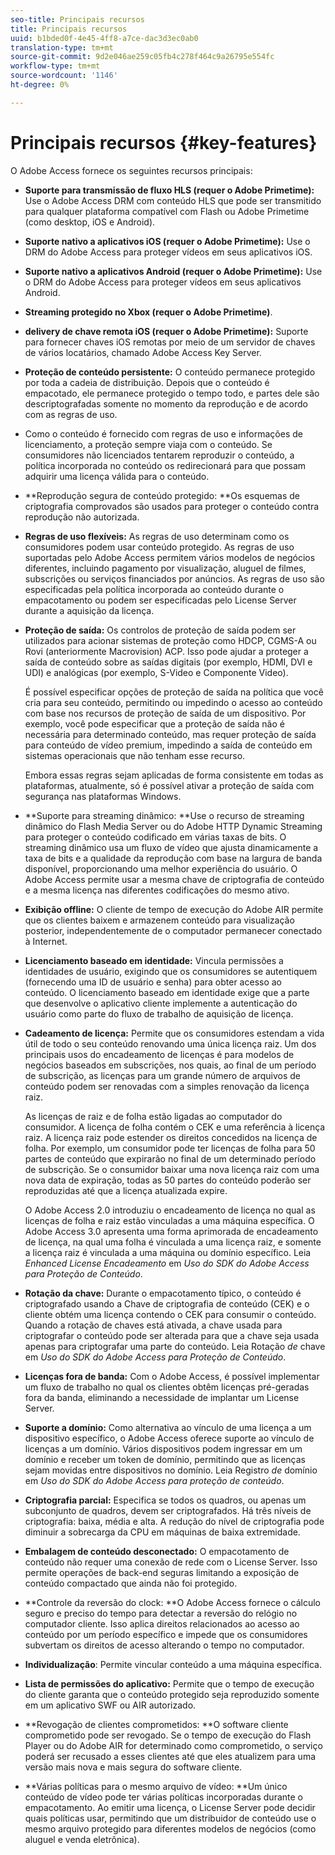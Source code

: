 ```yaml
---
seo-title: Principais recursos
title: Principais recursos
uuid: b1bded0f-4e45-4ff8-a7ce-dac3d3ec0ab0
translation-type: tm+mt
source-git-commit: 9d2e046ae259c05fb4c278f464c9a26795e554fc
workflow-type: tm+mt
source-wordcount: '1146'
ht-degree: 0%

---
```



# Principais recursos {#key-features}

O Adobe Access fornece os seguintes recursos principais:

* **Suporte para transmissão de fluxo HLS (requer o Adobe Primetime):** Use o Adobe Access DRM com conteúdo HLS que pode ser transmitido para qualquer plataforma compatível com Flash ou Adobe Primetime (como desktop, iOS e Android).
* **Suporte nativo a aplicativos iOS (requer o Adobe Primetime):** Use o DRM do Adobe Access para proteger vídeos em seus aplicativos iOS.
* **Suporte nativo a aplicativos Android (requer o Adobe Primetime):** Use o DRM do Adobe Access para proteger vídeos em seus aplicativos Android.
* **Streaming protegido no Xbox (requer o Adobe Primetime)**.
* **delivery de chave remota iOS (requer o Adobe Primetime):** Suporte para fornecer chaves iOS remotas por meio de um servidor de chaves de vários locatários, chamado Adobe Access Key Server.
* **Proteção de conteúdo persistente:** O conteúdo permanece protegido por toda a cadeia de distribuição. Depois que o conteúdo é empacotado, ele permanece protegido o tempo todo, e partes dele são descriptografadas somente no momento da reprodução e de acordo com as regras de uso.
* Como o conteúdo é fornecido com regras de uso e informações de licenciamento, a proteção sempre viaja com o conteúdo. Se consumidores não licenciados tentarem reproduzir o conteúdo, a política incorporada no conteúdo os redirecionará para que possam adquirir uma licença válida para o conteúdo.
* **Reprodução segura de conteúdo protegido: **Os esquemas de criptografia comprovados são usados para proteger o conteúdo contra reprodução não autorizada.
* **Regras de uso flexíveis:** As regras de uso determinam como os consumidores podem usar conteúdo protegido. As regras de uso suportadas pelo Adobe Access permitem vários modelos de negócios diferentes, incluindo pagamento por visualização, aluguel de filmes, subscrições ou serviços financiados por anúncios. As regras de uso são especificadas pela política incorporada ao conteúdo durante o empacotamento ou podem ser especificadas pelo License Server durante a aquisição da licença.
* **Proteção de saída:** Os controlos de proteção de saída podem ser utilizados para acionar sistemas de proteção como HDCP, CGMS-A ou Rovi (anteriormente Macrovision) ACP. Isso pode ajudar a proteger a saída de conteúdo sobre as saídas digitais (por exemplo, HDMI, DVI e UDI) e analógicas (por exemplo, S-Video e Componente Video).

   É possível especificar opções de proteção de saída na política que você cria para seu conteúdo, permitindo ou impedindo o acesso ao conteúdo com base nos recursos de proteção de saída de um dispositivo. Por exemplo, você pode especificar que a proteção de saída não é necessária para determinado conteúdo, mas requer proteção de saída para conteúdo de vídeo premium, impedindo a saída de conteúdo em sistemas operacionais que não tenham esse recurso.

   Embora essas regras sejam aplicadas de forma consistente em todas as plataformas, atualmente, só é possível ativar a proteção de saída com segurança nas plataformas Windows.

* **Suporte para streaming dinâmico: **Use o recurso de streaming dinâmico do Flash Media Server ou do Adobe HTTP Dynamic Streaming para proteger o conteúdo codificado em várias taxas de bits. O streaming dinâmico usa um fluxo de vídeo que ajusta dinamicamente a taxa de bits e a qualidade da reprodução com base na largura de banda disponível, proporcionando uma melhor experiência do usuário. O Adobe Access permite usar a mesma chave de criptografia de conteúdo e a mesma licença nas diferentes codificações do mesmo ativo.
* **Exibição offline:** O cliente de tempo de execução do Adobe AIR permite que os clientes baixem e armazenem conteúdo para visualização posterior, independentemente de o computador permanecer conectado à Internet.
* **Licenciamento baseado em identidade:** Vincula permissões a identidades de usuário, exigindo que os consumidores se autentiquem (fornecendo uma ID de usuário e senha) para obter acesso ao conteúdo. O licenciamento baseado em identidade exige que a parte que desenvolve o aplicativo cliente implemente a autenticação do usuário como parte do fluxo de trabalho de aquisição de licença.
* **Cadeamento de licença:** Permite que os consumidores estendam a vida útil de todo o seu conteúdo renovando uma única licença raiz. Um dos principais usos do encadeamento de licenças é para modelos de negócios baseados em subscrições, nos quais, ao final de um período de subscrição, as licenças para um grande número de arquivos de conteúdo podem ser renovadas com a simples renovação da licença raiz.

   As licenças de raiz e de folha estão ligadas ao computador do consumidor. A licença de folha contém o CEK e uma referência à licença raiz. A licença raiz pode estender os direitos concedidos na licença de folha. Por exemplo, um consumidor pode ter licenças de folha para 50 partes de conteúdo que expirarão no final de um determinado período de subscrição. Se o consumidor baixar uma nova licença raiz com uma nova data de expiração, todas as 50 partes do conteúdo poderão ser reproduzidas até que a licença atualizada expire.

   O Adobe Access 2.0 introduziu o encadeamento de licença no qual as licenças de folha e raiz estão vinculadas a uma máquina específica. O Adobe Access 3.0 apresenta uma forma aprimorada de encadeamento de licença, na qual uma folha é vinculada a uma licença raiz, e somente a licença raiz é vinculada a uma máquina ou domínio específico. Leia *Enhanced License Encadeamento* em *Uso do SDK do Adobe Access para Proteção de Conteúdo*.

* **Rotação da chave:** Durante o empacotamento típico, o conteúdo é criptografado usando a Chave de criptografia de conteúdo (CEK) e o cliente obtém uma licença contendo o CEK para consumir o conteúdo. Quando a rotação de chaves está ativada, a chave usada para criptografar o conteúdo pode ser alterada para que a chave seja usada apenas para criptografar uma parte do conteúdo. Leia Rotação *de* chave em *Uso do SDK do Adobe Access para Proteção de Conteúdo*.

* **Licenças fora de banda:** Com o Adobe Access, é possível implementar um fluxo de trabalho no qual os clientes obtêm licenças pré-geradas fora da banda, eliminando a necessidade de implantar um License Server.
* **Suporte a domínio:** Como alternativa ao vínculo de uma licença a um dispositivo específico, o Adobe Access oferece suporte ao vínculo de licenças a um domínio. Vários dispositivos podem ingressar em um domínio e receber um token de domínio, permitindo que as licenças sejam movidas entre dispositivos no domínio. Leia Registro *de* domínio em *Uso do SDK do Adobe Access para proteção de conteúdo*.

* **Criptografia parcial:** Especifica se todos os quadros, ou apenas um subconjunto de quadros, devem ser criptografados. Há três níveis de criptografia: baixa, média e alta. A redução do nível de criptografia pode diminuir a sobrecarga da CPU em máquinas de baixa extremidade.
* **Embalagem de conteúdo desconectado:** O empacotamento de conteúdo não requer uma conexão de rede com o License Server. Isso permite operações de back-end seguras limitando a exposição de conteúdo compactado que ainda não foi protegido.
* **Controle da reversão do clock: **O Adobe Access fornece o cálculo seguro e preciso do tempo para detectar a reversão do relógio no computador cliente. Isso aplica direitos relacionados ao acesso ao conteúdo por um período específico e impede que os consumidores subvertam os direitos de acesso alterando o tempo no computador.
* **Individualização**: Permite vincular conteúdo a uma máquina específica.
* **Lista de permissões do aplicativo:** Permite que o tempo de execução do cliente garanta que o conteúdo protegido seja reproduzido somente em um aplicativo SWF ou AIR autorizado.
* **Revogação de clientes comprometidos: **O software cliente comprometido pode ser revogado. Se o tempo de execução do Flash Player ou do Adobe AIR for determinado como comprometido, o serviço poderá ser recusado a esses clientes até que eles atualizem para uma versão mais nova e mais segura do software cliente.
* **Várias políticas para o mesmo arquivo de vídeo: **Um único conteúdo de vídeo pode ter várias políticas incorporadas durante o empacotamento. Ao emitir uma licença, o License Server pode decidir quais políticas usar, permitindo que um distribuidor de conteúdo use o mesmo arquivo protegido para diferentes modelos de negócios (como aluguel e venda eletrônica).

